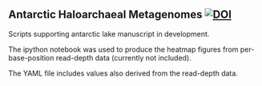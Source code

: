 ## Antarctic Haloarchaeal Metagenomes [![DOI](https://zenodo.org/badge/DOI/10.5281/zenodo.1012175.svg)](https://doi.org/10.5281/zenodo.1012175)


Scripts supporting antarctic lake manuscript in development.

The ipython notebook was used to produce the heatmap figures from per- base-position read-depth data (currently not included).

The YAML file includes values also derived from the read-depth data.
